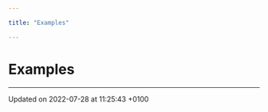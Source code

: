 ```yaml
---

title: "Examples"

---
```


# Examples








-------------------------------

Updated on 2022-07-28 at 11:25:43 +0100
